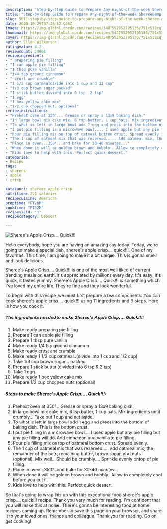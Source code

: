 ```yaml
---
description: "Step-by-Step Guide to Prepare Any-night-of-the-week Sheree&amp;#39;s Apple Crisp.... Quick!!!"
title: "Step-by-Step Guide to Prepare Any-night-of-the-week Sheree&amp;#39;s Apple Crisp.... Quick!!!"
slug: 5611-step-by-step-guide-to-prepare-any-night-of-the-week-sheree-and-39-s-apple-crisp-quick
date: 2020-10-29T07:26:52.986Z
image: https://img-global.cpcdn.com/recipes/5487552952795136/751x532cq70/sherees-apple-crisp-quick-recipe-main-photo.jpg
thumbnail: https://img-global.cpcdn.com/recipes/5487552952795136/751x532cq70/sherees-apple-crisp-quick-recipe-main-photo.jpg
cover: https://img-global.cpcdn.com/recipes/5487552952795136/751x532cq70/sherees-apple-crisp-quick-recipe-main-photo.jpg
author: Ellen Wilkerson
ratingvalue: 4.2
reviewcount: 24691
recipeingredient:
- " preparing pie filling"
- "1 can apple pie filling"
- "1 tbsp pure vanilla"
- "1/4 tsp ground cinnamon"
- " crust and crumble"
- "1 1/2 cup oatmealdivide into 1 cup and 12 cup"
- "1/3 cup brown sugar packed"
- "1 stick butter divided into 6 tsp  2 tsp"
- "1 egg"
- "1 box yellow cake mix"
- "1/2 cup chopped nuts optional"
recipeinstructions:
- "Preheat oven at 350°... Grease or spray a 13x9 baking dish."
- "In large bowl mix cake mix, 6 tsp butter, 1 cup oats. Mix ingredients until crumbly... Take out 1 cup and set aside."
- "To what is left in large bowl add 1 egg and press into the bottom of baking dish. This is the bottom crust."
- "I put pie filling in a microwave bowl.... I used apple but any pie filling but any pie filling will do. Add cinnamon and vanilla to pie filling."
- "Pour pie filling mix on top of oatmeal bottom crust. Spread evenly."
- "The 1 cup of oatmeal mix that was reserved..... Add oatmeal mix, the remainder of the oats, remaining butter, brown sugar, and nuts (optional). Mix well... Should be crumbly.... Sprinkle evenly ontop of pie filling."
- "Place in oven...350°...and bake for 30-40 minutes..."
- "When done it will be golden brown and bubbly.. Allow to completely cool before you cut it."
- "Kids love to help with this. Perfect quick dessert."
categories:
- Recipe
tags:
- sherees
- apple
- crisp

katakunci: sherees apple crisp 
nutrition: 291 calories
recipecuisine: American
preptime: "PT26M"
cooktime: "PT32M"
recipeyield: "3"
recipecategory: Dessert

---
```



![Sheree&#39;s Apple Crisp.... Quick!!!](https://img-global.cpcdn.com/recipes/5487552952795136/751x532cq70/sherees-apple-crisp-quick-recipe-main-photo.jpg)

Hello everybody, hope you are having an amazing day today. Today, we're going to make a special dish, sheree&#39;s apple crisp.... quick!!!. One of my favorites. This time, I am going to make it a bit unique. This is gonna smell and look delicious.



Sheree&#39;s Apple Crisp.... Quick!!! is one of the most well liked of current trending meals on earth. It's appreciated by millions every day. It's easy, it's quick, it tastes yummy. Sheree&#39;s Apple Crisp.... Quick!!! is something which I've loved my entire life. They're fine and they look wonderful.


To begin with this recipe, we must first prepare a few components. You can cook sheree&#39;s apple crisp.... quick!!! using 11 ingredients and 9 steps. Here is how you cook it.

<!--inarticleads1-->

##### The ingredients needed to make Sheree&#39;s Apple Crisp.... Quick!!!:

1. Make ready  preparing pie filling
1. Prepare 1 can apple pie filling
1. Prepare 1 tbsp pure vanilla
1. Make ready 1/4 tsp ground cinnamon
1. Make ready  crust and crumble
1. Make ready 1 1/2 cup oatmeal..(divide into 1 cup and 1/2 cup)
1. Take 1/3 cup brown sugar... packed
1. Prepare 1 stick butter (divided into 6 tsp &amp; 2 tsp)
1. Take 1 egg
1. Make ready 1 box yellow cake mix
1. Prepare 1/2 cup chopped nuts (optional)




<!--inarticleads2-->

##### Steps to make Sheree&#39;s Apple Crisp.... Quick!!!:

1. Preheat oven at 350°... Grease or spray a 13x9 baking dish.
1. In large bowl mix cake mix, 6 tsp butter, 1 cup oats. Mix ingredients until crumbly... Take out 1 cup and set aside.
1. To what is left in large bowl add 1 egg and press into the bottom of baking dish. This is the bottom crust.
1. I put pie filling in a microwave bowl.... I used apple but any pie filling but any pie filling will do. Add cinnamon and vanilla to pie filling.
1. Pour pie filling mix on top of oatmeal bottom crust. Spread evenly.
1. The 1 cup of oatmeal mix that was reserved..... Add oatmeal mix, the remainder of the oats, remaining butter, brown sugar, and nuts (optional). Mix well... Should be crumbly.... Sprinkle evenly ontop of pie filling.
1. Place in oven...350°...and bake for 30-40 minutes...
1. When done it will be golden brown and bubbly.. Allow to completely cool before you cut it.
1. Kids love to help with this. Perfect quick dessert.




So that's going to wrap this up with this exceptional food sheree&#39;s apple crisp.... quick!!! recipe. Thank you very much for reading. I'm confident that you will make this at home. There's gonna be interesting food at home recipes coming up. Remember to save this page on your browser, and share it to your loved ones, friends and colleague. Thank you for reading. Go on get cooking!
